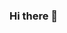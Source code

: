 ### Hi there 👋

<!--


<p align="center">
  <img src="https://img.shields.io/badge/HTML-05122A?&amp;logo=html5" alt="HTML" />
  <img src="https://img.shields.io/badge/CSS-05122A?&amp;logo=css3" alt="CSS" />
  <img src="https://img.shields.io/badge/JavaScript-05122A?&amp;logo=JavaScript" alt="JavaScript" />
  <img src="https://img.shields.io/badge/Node.js-05122A?&amp;logo=node.js" alt="Node.js" />
  <img src="https://img.shields.io/badge/Sass-05122A?&amp;logo=sass" alt="Sass" />
  <img src="https://img.shields.io/badge/CoffeeScript-05122A?&amp;logo=coffeescript" alt="CoffeeScript" />
  <img src="https://img.shields.io/badge/Deno-05122A?&amp;logo=deno" alt="Deno" />
  <img src="https://img.shields.io/badge/TypeScript-05122A?&amp;logo=TypeScript" alt="TypeScript" />
  <img src="https://img.shields.io/badge/Elixir-05122A?&amp;logo=elixir" alt="Elixir" />
  <img src="https://img.shields.io/badge/Go-05122A?style=flat&amp;logo=go" alt="Go" />
  <img src="https://img.shields.io/badge/Rust-05122A?&amp;logo=rust" alt="Rust" />
  <img src="https://img.shields.io/badge/MongoDB-05122A?&amp;logo=mongodb" alt="MongoDB" />
  <img src="https://img.shields.io/badge/PostgreSQL-05122A?&amp;logo=postgresql" alt="PostgreSQL" />
</p>
**adeviye871/adeviye871** is a ✨ _special_ ✨ repository because its `README.md` (this file) appears on your GitHub profile.

Here are some ideas to get you started:

- 🔭 I’m currently working on ...
- 🌱 I’m currently learning ...
- 👯 I’m looking to collaborate on ...
- 🤔 I’m looking for help with ...
- 💬 Ask me about ...
- 📫 How to reach me: ...
- 😄 Pronouns: ...
- ⚡ Fun fact: ...
-->
